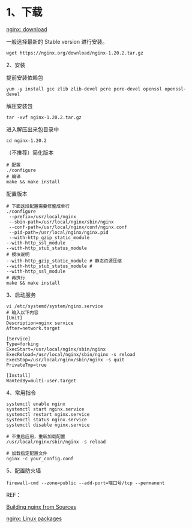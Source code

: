 # 1、下载

[nginx: download](https://nginx.org/en/download.html)

一般选择最新的 Stable version 进行安装。

```
wget https://nginx.org/download/nginx-1.20.2.tar.gz
```

2、安装

提前安装依赖包

```shell
yum -y install gcc zlib zlib-devel pcre pcre-devel openssl openssl-devel
```

解压安装包

```shell
tar -xvf nginx-1.20.2.tar.gz
```

进入解压出来包目录中

```
cd nginx-1.20.2
```

（不推荐）简化版本

```shell
# 配置
./configure
# 编译
make && make install
```

配置版本

```shell
# 下面这段配置需要修整成单行
./configure 
 --prefix=/usr/local/nginx 
 --sbin-path=/usr/local/nginx/sbin/nginx 
 --conf-path=/usr/local/nginx/conf/nginx.conf 
 --pid-path=/usr/local/nginx/nginx.pid 
 --with-http_gzip_static_module 
--with-http_ssl_module
--with-http_stub_status_module
# 模块说明
--with-http_gzip_static_module # 静态资源压缩
--with-http_stub_status_module # 
--with-http_ssl_module
# 再执行
make && make install
```

3、启动服务

```shell
vi /etc/systemd/system/nginx.service
# 输入以下内容
[Unit]
Description=nginx service
After=network.target

[Service]
Type=forking
ExecStart=/usr/local/nginx/sbin/nginx
ExecReload=/usr/local/nginx/sbin/nginx -s reload
ExecStop=/usr/local/nginx/sbin/nginx -s quit
PrivateTmp=true

[Install]
WantedBy=multi-user.target
```

4、常用指令

```shell
systemctl enable nginx
systemctl start nginx.service
systemctl restart nginx.service
systemctl status nginx.service
systemctl disable nginx.service

# 不重启应用，重新加载配置
/usr/local/nginx/sbin/nginx -s reload

# 加载指定配置文件
nginx -c your_config.conf
```

5、配置防火墙

```shell
firewall-cmd --zone=public --add-port=端口号/tcp --permanent
```

REF：

[Building nginx from Sources](https://nginx.org/en/docs/configure.html)

[nginx: Linux packages](https://nginx.org/en/linux_packages.html#RHEL-CentOS)

